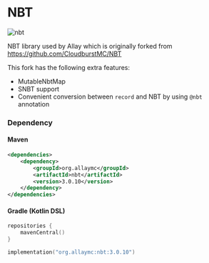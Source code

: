 # NBT
![nbt](https://img.shields.io/maven-central/v/org.allaymc/nbt?label=nbt&link=https%3A%2F%2Fcentral.sonatype.com%2Fartifact%2Forg.allaymc%2Fnbt)

NBT library used by Allay which is originally forked from https://github.com/CloudburstMC/NBT

This fork has the following extra features:
- MutableNbtMap
- SNBT support
- Convenient conversion between `record` and NBT by using `@nbt` annotation

### Dependency 

#### Maven
```xml
<dependencies>
    <dependency>
        <groupId>org.allaymc</groupId>
        <artifactId>nbt</artifactId>
        <version>3.0.10</version>
    </dependency>
</dependencies>
```

#### Gradle (Kotlin DSL)

```kt
repositories {
    mavenCentral()
}

implementation("org.allaymc:nbt:3.0.10")
```
